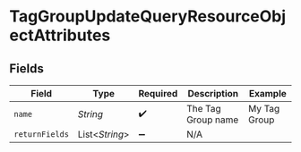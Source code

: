 # TagGroupUpdateQueryResourceObjectAttributes


## Fields

| Field              | Type               | Required           | Description        | Example            |
| ------------------ | ------------------ | ------------------ | ------------------ | ------------------ |
| `name`             | *String*           | :heavy_check_mark: | The Tag Group name | My Tag Group       |
| `returnFields`     | List\<*String*>    | :heavy_minus_sign: | N/A                |                    |